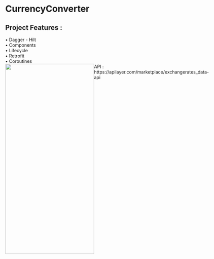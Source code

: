 # CurrencyConverter

## Project Features :

<div>• Dagger - Hilt</div>
<div>• Components</div>
<div>• Lifecycle</div>
<div>• Retrofit</div>
<div>• Coroutines</div>
<div style="display: flex;">

</br>

<img src="https://user-images.githubusercontent.com/63645518/187179083-f40b75b7-df47-4f11-a31d-3cfd82b47a19.jpeg" width="280" height="600">

</br>
</br>

<div>API : https://apilayer.com/marketplace/exchangerates_data-api</div>
